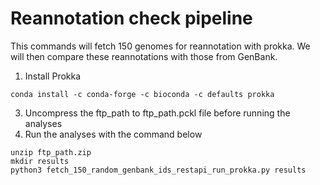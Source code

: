 
# Reannotation check pipeline

This commands will fetch 150 genomes for reannotation with prokka. We will then compare these reannotations with those from GenBank.

1. Install Prokka
```
conda install -c conda-forge -c bioconda -c defaults prokka
```

3. Uncompress the ftp_path to ftp_path.pckl file before running the analyses
4. Run the analyses with the command below 

```
unzip ftp_path.zip
mkdir results
python3 fetch_150_random_genbank_ids_restapi_run_prokka.py results
```
